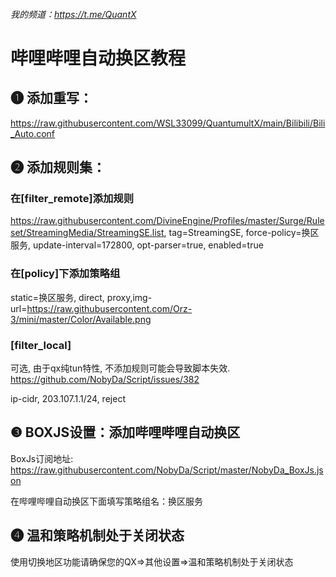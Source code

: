 
###### 我的频道：https://t.me/QuantX

# 哔哩哔哩自动换区教程

## ❶ 添加重写：
https://raw.githubusercontent.com/WSL33099/QuantumultX/main/Bilibili/Bili_Auto.conf

## ❷ 添加规则集：

### 在[filter_remote]添加规则

https://raw.githubusercontent.com/DivineEngine/Profiles/master/Surge/Ruleset/StreamingMedia/StreamingSE.list, tag=StreamingSE, force-policy=换区服务, update-interval=172800, opt-parser=true, enabled=true

### 在[policy]下添加策略组

static=换区服务, direct, proxy,img-url=https://raw.githubusercontent.com/Orz-3/mini/master/Color/Available.png

### [filter_local]

可选, 由于qx纯tun特性, 不添加规则可能会导致脚本失效. https://github.com/NobyDa/Script/issues/382

ip-cidr, 203.107.1.1/24, reject

## ❸ BOXJS设置：添加哔哩哔哩自动换区

BoxJs订阅地址: https://raw.githubusercontent.com/NobyDa/Script/master/NobyDa_BoxJs.json

在哔哩哔哩自动换区下面填写策略组名：换区服务 
    
## ❹ 温和策略机制处于关闭状态

使用切换地区功能请确保您的QX=>其他设置=>温和策略机制处于关闭状态







